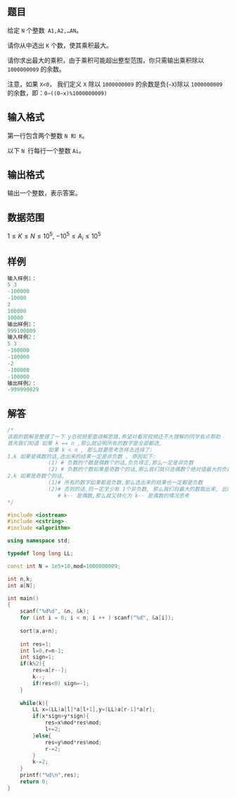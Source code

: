 ## 题目
给定 `N` 个整数` A1,A2,…AN`。

请你从中选出 `K` 个数，使其乘积最大。

请你求出最大的乘积，由于乘积可能超出整型范围，你只需输出乘积除以 `1000000009` 的余数。

注意，如果 `X<0`， 我们定义 `X` 除以 `1000000009` 的余数是负(`−X`)除以 `1000000009` 的余数，即：`0−((0−x)%1000000009)`

## 输入格式
第一行包含两个整数 `N 和 K`。

以下 `N `行每行一个整数 `Ai`。

## 输出格式
输出一个整数，表示答案。

## 数据范围
$1≤K≤N≤10^5,$
$−10^5≤A_i≤10^5$

## 样例
```c++
输入样例1：
5 3
-100000
-10000
2
100000
10000
输出样例1：
999100009
输入样例2：
5 3
-100000
-100000
-2
-100000
-100000
输出样例2：
-999999829
```

## 解答
```c++
/*
该题的题解是整理了一下 y总视频里面讲解思路,希望对看完视频还不大理解的同学有点帮助
首先我们知道 如果 k == n ,那么就证明所有的数字是全部都选,
             如果 k < n , 那么就要思考怎样去选择了:
1.k 如果是偶数的话,选出来的结果一定是非负数 , 原因如下:
             (1) # 负数的个数是偶数个的话,负负得正,那么一定是非负数
             (2) # 负数的个数如果是奇数个的话,那么我们就只选偶数个绝对值最大的负数
2.k 如果是奇数个的话,
             (1)# 所有的数字如果都是负数,那么选出来的结果也一定都是负数    
             (2)# 否则的话,则一定至少有 1个非负数, 那么我们将最大的数取出来, 此时要选的个数就是 k--, 
                # k-- 是偶数,那么就又转化为 k-- 是偶数的情况思考
*/

#include <iostream>
#include <cstring>
#include <algorithm>

using namespace std;

typedef long long LL;

const int N = 1e5+10,mod=1000000009;

int n,k;
int a[N];

int main()
{
    scanf("%d%d", &n, &k);
    for (int i = 0; i < n; i ++ ) scanf("%d", &a[i]);
    
    sort(a,a+n);
    
    int res=1;
    int l=0,r=n-1;
    int sign=1;
    if(k%2){
        res=a[r--];
        k--;
        if(res<0) sign=-1;
    }
    
    while(k){
        LL x=(LL)a[l]*a[l+1],y=(LL)a[r-1]*a[r];
        if(x*sign>y*sign){
            res=x%mod*res%mod;
            l+=2;
        }else{
            res=y%mod*res%mod;
            r-=2;
        }
        k-=2;
    }
    printf("%d\n",res);
    return 0;
}
```